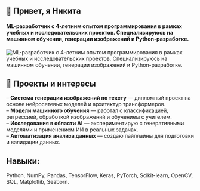 ## 👋 Привет, я Никита
#### ML-разработчик с 4-летним опытом программирования в рамках учебных и исследовательских проектов.   Специализируюсь на машинном обучении, генерации изображений и Python-разработке.
![ML-разработчик с 4-летним опытом программирования в рамках учебных и исследовательских проектов.   Специализируюсь на машинном обучении, генерации изображений и Python-разработке.](https://skillbox.ru/upload/setka_images/16330718122024_b1f5fb33da8f50f319a53de56ac6374150b960ea.gif)

## 🚀 Проекты и интересы  
– **Система генерации изображений по тексту** — дипломный проект на основе нейросетевых моделей и архитектур трансформеров.  
– **Модели машинного обучения** — работал с классификацией, регрессией, обработкой изображений и обучением с учителем.  
– **Исследования в области AI** — экспериментирую с генеративными моделями и применением ИИ в реальных задачах.  
– **Автоматизация анализа данных** — создаю пайплайны для подготовки и валидации данных.

## Навыки:
 Python, NumPy, Pandas, TensorFlow, Keras, PyTorch, Scikit-learn, OpenCV, SQL, Matplotlib, Seaborn.

